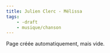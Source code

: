 ```yaml
---
title: Julien Clerc - Mélissa
tags:
    - -draft
    - musique/chanson
---
```


Page créée automatiquement, mais vide.
